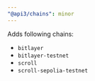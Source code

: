 ```yaml
---
"@api3/chains": minor
---
```


Adds following chains:

* `bitlayer`
* `bitlayer-testnet`
* `scroll`
* `scroll-sepolia-testnet`